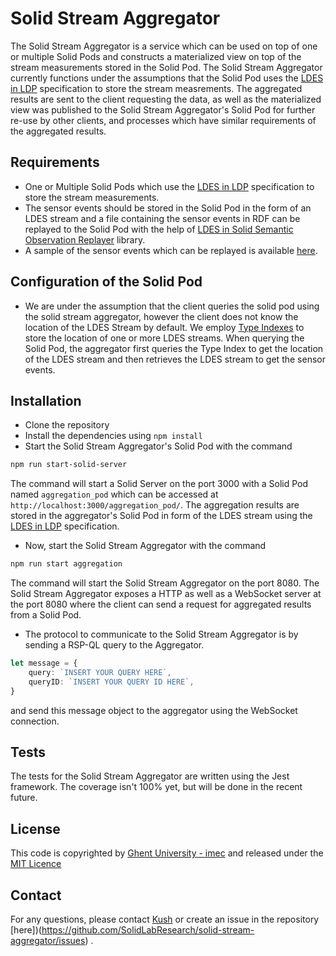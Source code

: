 # Solid Stream Aggregator

The Solid Stream Aggregator is a service which can be used on top of one or multiple Solid Pods and constructs a materialized view on top of the stream measurements stored in the Solid Pod. The Solid Stream Aggregator currently functions under the assumptions that the Solid Pod uses the [LDES in LDP](https://woutslabbinck.github.io/LDESinLDP/) specification to store the stream measrements. The aggregated results are sent to the client requesting the data, as well as the materialized view was published to the Solid Stream Aggregator's Solid Pod for further re-use by other clients, and processes which have similar requirements of the aggregated results.

## Requirements 

- One or Multiple Solid Pods which use the [LDES in LDP](https://woutslabbinck.github.io/LDESinLDP/) specification to store the stream measurements.
- The sensor events should be stored in the Solid Pod in the form of an LDES stream and a file containing the sensor events in RDF can be replayed to the Solid Pod with the help of [LDES in Solid Semantic Observation Replayer](https://github.com/argahsuknesib/LDES-in-SOLID-Semantic-Observations-Replay) library.
- A sample of the sensor events which can be replayed is available [here](https://github.com/argahsuknesib/dahcc-heartrate).

## Configuration of the Solid Pod

- We are under the assumption that the client queries the solid pod using the solid stream aggregator, however the client does not know the location of the LDES Stream by default. 
We employ [Type Indexes](https://solid.github.io/type-indexes/) to store the location of one or more LDES streams. When querying the Solid Pod, the aggregator first queries the Type Index to get the location of the LDES stream and then retrieves the LDES stream to get the sensor events.

## Installation

- Clone the repository
- Install the dependencies using `npm install`
- Start the Solid Stream Aggregator's Solid Pod with the command
```bash
npm run start-solid-server
``` 
The command will start a Solid Server on the port 3000 with a Solid Pod named `aggregation_pod` which can be accessed at `http://localhost:3000/aggregation_pod/`. The aggregation results are stored in the aggregator's Solid Pod in form of the LDES stream using the [LDES in LDP](https://woutslabbinck.github.io/LDESinLDP/) specification.

- Now, start the Solid Stream Aggregator with the command
```bash
npm run start aggregation 
```
The command will start the Solid Stream Aggregator on the port 8080. The Solid Stream Aggregator exposes a HTTP as well as a WebSocket server at the port 8080 where the client can send a request for aggregated results from a Solid Pod.

- The protocol to communicate to the Solid Stream Aggregator is by sending a RSP-QL query to the Aggregator.
```ts
let message = {
    query: `INSERT YOUR QUERY HERE`,
    queryID: `INSERT YOUR QUERY ID HERE`,
}
```
and send this message object to the aggregator using the WebSocket connection.

## Tests

The tests for the Solid Stream Aggregator are written using the Jest framework. The coverage isn't 100% yet, but will be done in the recent future.

## License

This code is copyrighted by [Ghent University - imec](https://www.ugent.be/ea/idlab/en) and released under the [MIT Licence](./LICENCE) 

## Contact

For any questions, please contact [Kush](mailto:kushagrasingh.bisen@ugent.be) or create an issue in the repository [here])(https://github.com/SolidLabResearch/solid-stream-aggregator/issues) .
